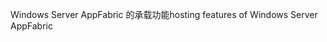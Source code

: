 <span data-ttu-id="c9472-101">Windows Server AppFabric 的承载功能</span><span class="sxs-lookup"><span data-stu-id="c9472-101">hosting features of Windows Server AppFabric</span></span>